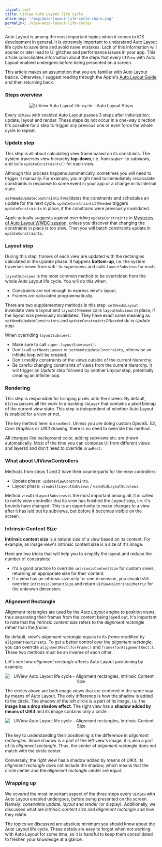 ```yaml
---
layout: post
title: UIView Auto Layout life cycle
share-img: "/img/auto-layout-life-cycle-share.png"
permalink: /view-auto-layout-life-cycle/
---
```


Auto Layout is among the most important topics when it comes to iOS development in general. It is extremely important to understand Auto Layout life cycle to save time and avoid naive mistakes. Lack of this information will sooner or later lead to UI glitches and performance issues in your app. This article consolidates information about the steps that every `UIView` with Auto Layout enabled undergoes before being presented on a screen.

This article makes an assumption that you are familiar with Auto Layout basics. Otherwise, I suggest reading through the Apple's [Auto Layout Guide][autolayout-guide] and then returning back.

### Steps overview

<p align="center">
    <img src="{{ "/img/autolayout_1.svg" | absolute_url }}" alt="UIView Auto Layout life cycle - Auto Layout Steps"/>
</p>

Every `UIView` with enabled Auto Layout passes 3 steps after initialization: update, layout and render. These steps do not occur in a one-way direction. It's possible for a step to trigger any previous one or even force the whole cycle to repeat.

### Update step

This step is all about calculating view frame based on its constrains. The system traverses view hierarchy **top-down**, i.e. from *super-* to *subviews*, and calls `updateConstraints()` for each view.

Although this process happens automatically, sometimes you will need to trigger it manually. For example, you might need to immediately recalculate constraints in response to some event in your app or a change in its internal state.

`setNeedsUpdateConstraints` invalidates the constraints and schedules an update for the next cycle. `updateConstraintsIfNeeded` triggers `updateConstraints` in place, if the constrains were previously invalidated.

Apple actually suggests against overriding `updateConstraints` in [Mysteries of Auto Layout WWDC session](https://developer.apple.com/videos/wwdc/2015/?id=219), unless you discover that changing the constraints in place is too slow. Then you will batch constraints update in `updateConstraints`.

### Layout step

During this step, frames of each view are updated with the rectangles calculated in the *Update* phase. It happens **bottom-up**, i.e. the system traverses views from *sub-* to *superviews* and calls `layoutSubviews` for each.

`layoutSubviews` is the most common method to be overridden from the whole Auto Layout life cycle. You will do this when:
- Constraints are not enough to express view's layout.
- Frames are calculated programmatically.

There are two supplementary methods in this step: `setNeedsLayout` invalidate view's layout and `layoutIfNeeded` calls `layoutSubviews` in place, if the layout was previously invalidated. They have exact same meaning as `setNeedsUpdateConstraints` and `updateConstraintsIfNeeded` do in *Update* step.

When overriding `layoutSubviews`:
- Make sure to call `super.layoutSubviews()`.
- Don't call `setNeedsLayout` or `setNeedsUpdateConstraints`, otherwise an infinite loop will be created.
- Don't modify constraints of the views outside of the current hierarchy.
- Be careful changing constraints of views from the current hierarchy. It will trigger an *Update* step followed by another *Layout* step, potentially creating an infinite loop.

<p></p>

### Rendering

This step is responsible for bringing pixels onto the screen. By default, `UIView` passes all the work to a backing `CALayer` that contains a pixel bitmap of the current view state. This step is independent of whether Auto Layout is enabled for a view or not.

The key method here is `drawRect`. Unless you are doing custom *OpenGL ES*, *Core Graphics* or *UIKit* drawing, there is no need to override this method. 

All changes like background color, adding subviews etc. are drawn automatically. Most of the time you can compose UI from different views and layersб and don't need to override `drawRect`.

### What about UIViewControllers

Methods from steps 1 and 2 have their counterparts for the view controllers:
- Update phase: `updateViewConstraints`.
- Layout phase: `viewWillLayoutSubviews` / `viewDidLayoutSubviews`.

Method `viewDidLayoutSubviews` is the most important among all. It is called to notify view controller that its view has finished the *Layout* step, i.e. it's bounds have changed. This is an opportunity to make changes to a view after it has laid out its subviews, but before it becomes visible on the screen.

### Intrinsic Content Size

**Intrinsic content size** is a natural size of a view based on its content. For example, an image view's intrinsic content size is a size of it's image. 

Here are two tricks that will help you to simplify the layout and reduce the number of constraints:
- It's a good practice to override `intrinsicContentSize` for custom views, returning an appropriate size for their content.
- If a view has an intrinsic size only for one dimension, you should still override `intrinsicContentSize` and return `UIViewNoIntrinsicMetric` for the unknown dimension.

### Alignment Rectangle

Alignment rectangles are used by the *Auto Layout* engine to position views, thus separating their frames from the content being layed out. It's important to note that the *intrinsic content size* refers to the *alignment rectangle* rather than the *frame*.

By default, view's *alignment rectangle* equals to its *frame* modified by `alignmentRectInsets`. To get a better control over the *alignment rectangle*, you can override `alignmentRect(forFrame:)` and `frame(forAlignmentRect:)`. These two methods must be an inverse of each other.

Let's see how *alignment rectangle* affects Auto Layout positioning by example.

<p align="center">
    <img src="{{ "/img/alignment_rect_1.svg" | absolute_url }}" alt="UIView Auto Layout life cycle - Alignment rectangles, Intrinsic Content Size"/>
</p>

The circles above are both image views that are centered in the same way by means of Auto Layout. The only difference is how the shadow is added to the circle. The shadow of the left circle is a part of its image, i.e. the **image has a drop shadow effect**. The right view has a **shadow added by means of UIKit** and its image contains only a circle.

<p align="center">
    <img src="{{ "/img/alignment_rect_2.svg" | absolute_url }}" alt="UIView Auto Layout life cycle - Alignment rectangles, Intrinsic Content Size"/>
</p>

The key to understanding their positioning is the difference in *alignment rectangles*. Since shadow is a part of the left view's image, it is also a part of its *alignment rectangle*. Thus, the center of *alignment rectangle* does not match with the circle center.

Conversely, the right view has a shadow added by means of UIKit. Its *alignment rectangle* does not include the shadow, which means that the circle center and the *alignment rectangle* center are equal.

### Wrapping up

We covered the most important aspect of the three steps every `UIView` with Auto Layout enabled undergoes, before being presented on the screen. Namely: *constraints update*, *layout* and *render* (or display). Additionally, we discussed what are *intrinsic content size* and *alignment rectangle* and how they relate.

The topics we discussed are absolute minimum you should know about the Auto Layout life cycle. These details are easy to forget when not working with Auto Layout for some time, so it is handful to keep them consolidated to freshen your knowledge at a glance.

[autolayout-guide]: https://developer.apple.com/library/content/documentation/UserExperience/Conceptual/AutolayoutPG/